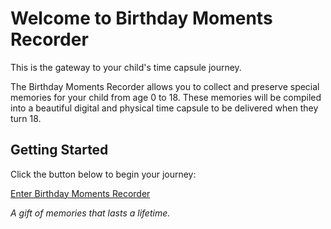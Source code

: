 # Welcome to Birthday Moments Recorder

This is the gateway to your child's time capsule journey. 

The Birthday Moments Recorder allows you to collect and preserve special memories for your child from age 0 to 18. These memories will be compiled into a beautiful digital and physical time capsule to be delivered when they turn 18.

## Getting Started

Click the button below to begin your journey:

[Enter Birthday Moments Recorder](#)

*A gift of memories that lasts a lifetime.* 